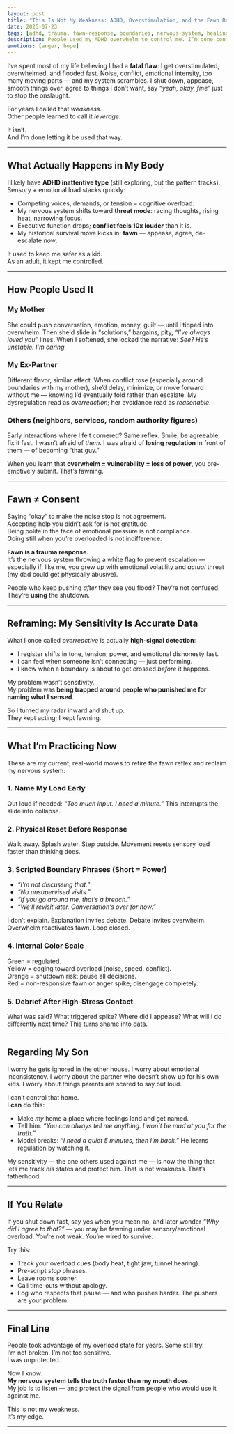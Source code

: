 ```yaml
---
layout: post
title: "This Is Not My Weakness: ADHD, Overstimulation, and the Fawn Reflex I’m Retiring"
date: 2025-07-23
tags: [adhd, trauma, fawn-response, boundaries, nervous-system, healing]
description: People used my ADHD overwhelm to control me. I’m done confusing survival fawning with consent. This is how I’m reclaiming my sensitivity as strength.
emotions: [anger, hope]
---
```


I’ve spent most of my life believing I had a **fatal flaw**: I get overstimulated, overwhelmed, and flooded fast. Noise, conflict, emotional intensity, too many moving parts — and my system scrambles. I shut down, appease, smooth things over, agree to things I don’t want, say *“yeah, okay, fine”* just to stop the onslaught.

For years I called that *weakness*.  
Other people learned to call it *leverage*.

It isn’t.  
And I’m done letting it be used that way.

---

## What Actually Happens in My Body

I likely have **ADHD inattentive type** (still exploring, but the pattern tracks). Sensory + emotional load stacks quickly:

- Competing voices, demands, or tension = cognitive overload.  
- My nervous system shifts toward **threat mode**: racing thoughts, rising heat, narrowing focus.  
- Executive function drops; **conflict feels 10x louder** than it is.  
- My historical survival move kicks in: **fawn** — appease, agree, de-escalate *now*.

It used to keep me safer as a kid.  
As an adult, it kept me controlled.

---

## How People Used It

### My Mother
She could push conversation, emotion, money, guilt — until I tipped into overwhelm. Then she'd slide in “solutions,” bargains, pity, *“I’ve always loved you”* lines. When I softened, she locked the narrative: *See? He’s unstable. I’m caring.*

### My Ex-Partner
Different flavor, similar effect. When conflict rose (especially around boundaries with my mother), she’d delay, minimize, or move forward without me — knowing I’d eventually fold rather than escalate. My dysregulation read as *overreaction*; her avoidance read as *reasonable*.

### Others (neighbors, services, random authority figures)
Early interactions where I felt cornered? Same reflex. Smile, be agreeable, fix it fast. I wasn’t afraid of *them*. I was afraid of **losing regulation** in front of them — of becoming “that guy.”

When you learn that **overwhelm = vulnerability = loss of power**, you pre-emptively submit. That’s fawning.

---

## Fawn ≠ Consent

Saying “okay” to make the noise stop is not agreement.  
Accepting help you didn’t ask for is not gratitude.  
Being polite in the face of emotional pressure is not compliance.  
Going still when you’re overloaded is not indifference.

**Fawn is a trauma response.**  
It’s the nervous system throwing a white flag to prevent escalation — especially if, like me, you grew up with emotional volatility and *actual* threat (my dad could get physically abusive).

People who keep pushing *after* they see you flood? They’re not confused. They’re **using** the shutdown.

---

## Reframing: My Sensitivity Is Accurate Data

What I once called *overreactive* is actually **high-signal detection**:

- I register shifts in tone, tension, power, and emotional dishonesty fast.  
- I can feel when someone isn’t connecting — just performing.  
- I know when a boundary is about to get crossed *before* it happens.

My problem wasn’t sensitivity.  
My problem was **being trapped around people who punished me for naming what I sensed**.

So I turned my radar inward and shut up.  
They kept acting; I kept fawning.

---

## What I’m Practicing Now

These are my current, real-world moves to retire the fawn reflex and reclaim my nervous system:

### 1. **Name My Load Early**
Out loud if needed: *“Too much input. I need a minute.”* This interrupts the slide into collapse.

### 2. **Physical Reset Before Response**
Walk away. Splash water. Step outside. Movement resets sensory load faster than thinking does.

### 3. **Scripted Boundary Phrases (Short = Power)**
- *“I’m not discussing that.”*
- *“No unsupervised visits.”*
- *“If you go around me, that’s a breach.”*
- *“We’ll revisit later. Conversation’s over for now.”*

I don’t explain. Explanation invites debate. Debate invites overwhelm. Overwhelm reactivates fawn. Loop closed.

### 4. **Internal Color Scale**
Green = regulated.  
Yellow = edging toward overload (noise, speed, conflict).  
Orange = shutdown risk; pause all decisions.  
Red = non-responsive fawn or anger spike; disengage completely.

### 5. **Debrief After High-Stress Contact**
What was said? What triggered spike? Where did I appease? What will I do differently next time? This turns shame into data.

---

## Regarding My Son

I worry he gets ignored in the other house. I worry about emotional inconsistency. I worry about the partner who doesn’t show up for his own kids. I worry about things parents are scared to say out loud.

I can’t control that home.  
I **can** do this:

- Make *my* home a place where feelings land and get named.  
- Tell him: *“You can always tell me anything. I won’t be mad at you for the truth.”*  
- Model breaks: *“I need a quiet 5 minutes, then I’m back.”* He learns regulation by watching it.

My sensitivity — the one others used against me — is now the thing that lets me track *his* states and protect him. That is not weakness. That’s fatherhood.

---

## If You Relate

If you shut down fast, say yes when you mean no, and later wonder *“Why did I agree to that?”* — you may be fawning under sensory/emotional overload. You’re not weak. You’re wired to survive.

Try this:
- Track your overload cues (body heat, tight jaw, tunnel hearing).  
- Pre-script *stop* phrases.  
- Leave rooms sooner.  
- Call time-outs without apology.  
- Log who respects that pause — and who pushes harder. The pushers are your problem.

---

## Final Line

People took advantage of my overload state for years. Some still try.  
I’m not broken. I’m not too sensitive.  
I was unprotected.

Now I know:  
**My nervous system tells the truth faster than my mouth does.**  
My job is to listen — and protect the signal from people who would use it against me.

This is not my weakness.  
It’s my edge.


---